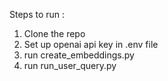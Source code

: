 Steps to run :
1) Clone the repo
2) Set up openai api key in .env file
3) run create_embeddings.py
4) run run_user_query.py

